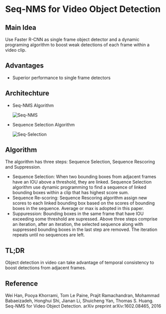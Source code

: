 # Seq-NMS for Video Object Detection

## Main Idea
Use Faster R-CNN as single frame object detector and a dynamic programing algorithm to boost weak detections of each frame within a video clip.

## Advantages
- Superior performance to single frame detectors

## Architechture
- Seq-NMS Algorithm

  ![Seq-NMS](https://raw.githubusercontent.com/sunshineatnoon/Paper-Collection/master/images/seq-nms.png)

- Sequence Selection Algorithm

  ![Seq-Selection](https://raw.githubusercontent.com/sunshineatnoon/Paper-Collection/master/images/seq-selection.png)

## Algorithm

The algorithm has three steps: Sequence Selection, Sequence Rescoring and Suppression.
- Sequence Selection: When two bounding boxes from adjacent frames have an IOU above a threshold, they are linked. Sequence Selection algorithm use dynamic programming to find a sequence of linked bounding boxes within a clip that has highest score sum.
- Sequence Re-scoring: Sequence Rescoring algorithm assign new scores to each linked bounding box based on the scores of bounding boxes in the sequence. Average or max is adopted in this paper.
- Suppuression: Bounding boxes in the same frame that have IOU exceeding some threshold are supressed.
Above three steps comprise an iteration, after an iteration, the selected sequence along with suppressed bounding boxes in the last step are removed.
The iteration repeats until no sequences are left.

## TL;DR

Object detection in video can take advantage of temporal consistency to boost detections from adjacent frames.

## Reference
Wei Han, Pooya Khorrami, Tom Le Paine, Prajit Ramachandran, Mohammad Babaeizadeh, Honghui Shi, Jianan Li, Shuicheng Yan, Thomas S. Huang. Seq-NMS for Video Object Detection. arXiv preprint arXiv:1602.08465, 2016

